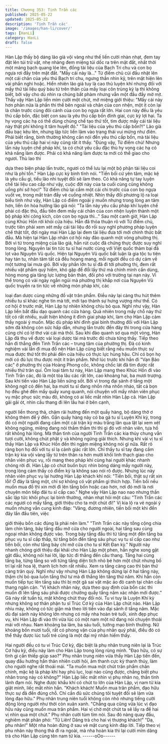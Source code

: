 ```yaml
---
title: Chương 353: Tinh Trần các
published: 2025-05-22
updated: 2025-05-22
description: 'Tinh Trần các'
image: '/images/han-li/cover/'
tags: [HanLi]
category: HanLi
draft: false
---
```


Hàn Lập thấy bộ dáng lão giả vội vàng như thế liền cười nhàn
nhạt, đem tay đặt lên túi trữ vật, nhẹ nhàng đem miệng túi dốc ra
trên mặt đất, nhất thời một mảng bạch quang lóe lên, đống tài liệu
của Bạch Tri chu và con bọ ngựa rơi đầy trên mặt đất.
"Mấy cái này là…"
Từ điếm chủ cúi đầu nhặt lên một cái chân của yêu thú Bạch tri
chu, ngưng thần nhìn kỹ, trên mặt hiện lên vài phần nghi hoặc.
Hiển nhiên lão giả tuy là cao thủ luyện khí nhưng đối với mấy thứ
tài liệu quý báu từ trên thân của mấy loại côn trùng kỳ lạ thì không
biết, bởi vậy cho dù nhìn ra chúng bất phàm nhưng vẫn một đầu
đầy mờ mịt.
Thấy vậy Hàn Lập liền mỉm cười một chút, mở miệng giới thiệu:
"Mấy cái này hơn phân nửa là phần thi thể bên ngoài và chân của
con nhện, một ít còn lại là chân trước cùng đôi cánh của con bọ
ngựa rất lớn. Hai con này đều là yêu thú cấp bốn, đặc biệt con
sau là yêu thú cấp bốn đỉnh giai, cực kỳ lợi hại. Ta hy vọng các hạ
có thể dùng chúng chế tạo thứ tốt, tìm được mấy cái tài liệu này
thật phí không ít tâm huyết đó."
"Tài liệu của yêu thú cấp bốn?!" Lão già đầu bạc kêu lên, nhưng
lập tức liền lâm vào trạng thái vui mừng như điên.
Phải biết rằng, bình thường không cần nói đến yêu thú cấp bốn,
mà tài liệu của yêu thú cấp hai vị này cũng rất ít thấy.
"Đúng vậy, Từ điếm chủ! Nhưng lần này luyện chế pháp khí, ta có
chút yêu cầu đặc thù hy vọng các hạ có khả năng làm được. Phải
có khả năng làm được ta mới có thể giao cho ngươi. Thù lao thì

dựa theo biện pháp lần trước, ngươi có thể lưu lại một bộ phận tài
liệu coi như là phí tổn." Hàn Lập cực kỳ bình tĩnh nói.
"Tiền bối cứ yên tâm, mặc kệ là yêu cầu gì, tiểu lão nhi tuyệt đối
sẽ làm theo. Có khả năng tự tay luyện chế tài liệu cao cấp như
vậy, cuộc đời này của ta cuối cùng cũng không uổng phí sở học!"
Từ điếm chủ lại cầm một cái chi trước của con bọ ngựa vuốt ve,
trong mắt tràn đầy vẻ cuồng nhiệt.
Nhìn thấy đối phương lộ ra loại biểu tình như vậy, Hàn Lập có
điểm ngoài ý muốn nhưng trong lòng an tâm hơn, liền ôn hòa
hướng lão giả nói:
"Ta lần này yêu cầu pháp khí luyện chế phải có đặc thù, đầu tiên
đem mấy cái chân của con nhện luyện thành một bộ pháp khí
công kích, còn con bọ ngựa thì…"
Sau một canh giờ, Hàn Lập cùng Khúc Hồn rời khỏi cửa hiệu.
Hắn đã thỏa thuận rõ với Từ điếm chủ, trước tiên phải xem xét
mấy cái tài liệu đó rồi suy nghĩ phương pháp luyện chế thật tốt,
đợi ngày mai Hàn Lập lại đem tài liệu đưa tới mới chính thức bắt
đầu.
Mà hiện tại Hàn Lập nhân cơ hội này đảo quanh một vòng
phường thị. Bởi vì từ trong miệng của lão giả, hắn rút cuộc đã
chứng thực được suy nghĩ trong lòng.
Nguyên lai tin tức tu sĩ hai nước cùng với Việt quốc thảm bại đã
lọt vào Nguyên Vũ quốc. Hiện tại Nguyên Vũ quốc bất luận là gia
tộc tu tiên hay tán tu, nhân tâm tất cả đều hoang mang, mỗi người
đều có dự cảm về một tương lai mưa gió.
Bởi vậy phần lớn tu sĩ đã đi tới phường thị, đem rất nhiều vật
phẩm quý hiếm, khó gặp để đổi lấy thứ mà chính mình cần dùng,
hòng mong gia tăng lực lượng bản thân, đối phó với trường tại
nạn này.
Vì thế trong có vài ngày ngắn ngủi mà phường thị khắp nơi của
Nguyên Vũ quốc truyền ra tin tức về những món pháp khí, các

loại đan dược cùng những đồ vật trân phẩm. Điều này lại càng
thu hút thêm nhiều tu sĩ khác nghe tin mà tới, mới tạo thành sự
hưng vượng như thế.
Có cơ hội ở trước mắt, Hàn Lập tự nhiên không chịu bỏ qua.
Nghĩ như vậy, Hàn Lập liền bắt đầu dạo quanh các cửa hàng.
Quả nhiên trong mấy chỗ này thứ tốt có rất nhiều, xuất hiện
không ít đỉnh giai pháp khí, làm cho Hàn Lập cảm thấy ngoài ý
muốn.
Mặc dù pháp khí đỉnh giai bình thường đối với Hàn Lập sớm đã
không còn sức hấp dẫn, nhưng lần trước đến đây thì trong cửa
hàng cũng chỉ có lơ thơ vài cái mà thôi.
Sau khi đảo quanh sơ qua một vòng, Hàn Lập đã thu về được vài
loại dược tài mà trước đó chưa từng thấy. Tiếp theo hắn đi thẳng
đến Tinh Trần các – trung tâm của phường thị.
Đã có kinh nghiệm vài lần đi mua đồ nên Hàn Lập cũng biết rằng
nếu muốn thực sự mua được thứ tốt thì phải đến cửa hiệu có
thực lực hùng hậu. Chỉ có bọn họ mới có đủ lực thu được một ít
trân phẩm.
Nhớ lúc trước khi hắn đi "Vạn Bảo các" ở phường thị của Hoàng
Phong cốc, không chốc lát đã tìm được rất nhiều thứ trân quí.
Ôm loại tâm tư này, Hàn Lập mang theo Khúc Hồn đi vào Tinh
Trần các, đó là một tòa lâu các rất lớn, cao khoảng hai, ba mươi
trượng.
Sau khi tiến vào Hàn Lập liền sửng sốt.
Bởi vì trong đại sảnh ở tầng một không ngờ có đến hai, ba mươi
tu sĩ đang nhốn nha nhốn nháo, tất cả bọn họ đều ghé đến mấy
quầy xung quanh, nói chuyện với mấy nhân viên phục vụ mặc
phục sức màu đỏ, không có ai liếc mắt nhìn Hàn Lập cả.
Hàn Lập gãi gãi ót, nhìn cầu thang đi lên lầu hai ở bên cạnh,

người liền thong thả, chậm rãi hướng đến một quầy hàng, bộ
dáng thờ ơ không thèm để ý đến.
Gần quầy hàng này có ba gã tu sĩ Luyện Khí kỳ, trong đó có một
người đang cầm một cái trận kỳ màu trắng lăn qua lật lại xem xét
không ngừng, miệng đang nói thầm thầm thì thì gì đó với nhân
viên, tựa hồ rất không hài lòng.
Mà thần tình của người Tinh Trần các kia thủy chung vẫn tươi
cười, không chút phật ý và không ngừng giải thích.
Nhưng khi vài vị tu sĩ thấy Hàn Lập và Khúc Hồn đến thì ngậm
miệng không nói gì nữa.
Rất rõ ràng bọn họ đối với tu sĩ lạ cảnh giác rất lớn.
Chỉ thấy tu sĩ tay đang cầm trận kỳ kia vội vàng lấy từ trên thân ra
hơn mười khối linh thạch giao cho nhân viên phục vụ, rồi mang
theo pháp khí cùng hai người khác nhanh chóng rời đi.
Hàn Lập có chút buồn bực nhìn bóng dáng mấy người này, trong
lòng cảm thấy có điểm kỳ lạ không sao nói rõ được.
Nhưng lúc này nhân viên phục vụ lại hướng Hàn Lập khách khí
nói:
"Tiền bối, thật sự rất xin lỗi! Ở đây là tầng một, chỉ sợ không có
vật phẩm gì thích hợp. Tiền bối nếu muốn mua đồ thì xin mời đi
lên tầng bốn hoặc cao hơn, nơi đó mới là nơi chuyên môn tiếp đãi
tu sĩ cấp cao."
Nghe vậy Hàn Lập nao nao nhưng thần sắc lập tức khôi phục lại
bình thường, nhàn nhạt hỏi một câu:
"Tinh Trần các các ngươi có mấy tầng, giới thiệu cho ta một chút
đi!"
Vị kia lộ ra vẻ ngoài ý muốn nhưng vẫn cung kính đáp:
"Vâng, đương nhiên, tiền bối một khi đến đây lần đầu tiên, việc

giới thiệu bổn các đúng là phải nên làm."
"Tinh Trần các này tổng cộng chia làm chín tâng, bảy tầng đầu
mở cửa cho người ngoài, hai tầng sau cùng ngoại nhân không
được vào. Trong bảy tầng đầu thì từ tầng một đến tầng ba phục
vụ tu sĩ cấp thấp, từ tầng bốn đến tầng sáu phục vụ tu sĩ cấp cao
như tiền bối, còn như tầng bảy chỉ mở cửa cho tu sĩ Kết Đan kỳ."
Người này nhanh chóng giới thiệu đại khái cho Hàn Lập một
phen, hắn nghe xong gật gật đầu, không nói hai lời, lập tức đi
thẳng đến cầu thang.
Tầng hai cùng tầng ba, từng tầng so với từng tầng diện tích nhỏ
bé hơn một chút nhưng bố trí lại rất hoa lệ, thanh lịch hơn rất
nhiều. Xem ra tầng càng cao thì bán thứ càng trân quý.
Nghĩ như vậy nhưng Hàn Lập không dừng lại ở hai tầng này,
thậm chí bỏ qua luôn tầng thứ tư mà đi thẳng lên tầng thứ năm.
Khi hắn còn muốn tiếp tục lên tầng sáu thì bị một gã sai vặt mặc
áo đỏ canh tại chân cầu thang ngăn cản.
"Vị khách nhân này, dựa theo quy định của bổn các thì muốn đi
lên tầng sáu phải được chưởng quầy tầng năm xác nhận mới
được." Gã này rất tuấn tú, mặt không chút thay đổi nói. Tu vi tuy là
Luyện Khí kỳ nhưng không sợ thân phận tu sĩ Trúc Cơ kỳ của
Hàn Lập chút nào.
Hàn Lập nhíu mày, không có tức giận mà theo lời tiến vào đại
sảnh ở tầng năm.
Mặc dù đại sảnh này không lớn nhưng có mấy nha hoàn trẻ tuổi,
xinh đẹp phục vụ, khi Hàn Lập đi vào thì vừa lúc có một nam một
nữ đang nói chuyện thoải mái với nhau.
Nam khoảng ba lăm, ba sáu tuổi, tướng mạo bình thường. Nữ
khoảng bốn mươi tuổi, rất có phong vận của phụ nhân quý phái,
điều đó có thể thấy được lúc tuổi trẻ cũng là một đại mỹ nhân
hiếm thấy.

Hai người đều có tu vi Trúc Cơ kỳ, đặc biệt là phụ nhân trung niên
lại là Trúc Cơ hậu kỳ, điều này làm cho Hàn Lập trong lòng rùng
mình.
"Đạo hữu, có sự tình gì cần thiếp giúp sao?" Phụ nhân trung niên
vừa thấy Hàn Lập tiến đến, quay đầu hướng hắn thản nhiên cười
hỏi, âm thanh cực kỳ thanh thúy, làm cho người nghe rất thoải
mái.
"Ta muốn mua một chút trân phẩm chân chính, mặc kệ là pháp
khí hay phù lục, loại nào cũng được, chẳng biết phu nhân trong
này có không?" Hàn Lập liếc mắt nhìn vị phụ nhân nọ, thần tình
lãnh đạm nói.
Nghe được khẩu khí có chút to lớn của Hàn Lập, vị nam tử kia
giật mình, liếc mắt nhìn hắn.
"Khách khách! Muốn mua trân phẩm, đạo hữu thực sự đã đến
đúng chỗ. Chỉ cần đủ sức chúng tôi tuyệt đối sẽ làm vừa lòng đạo
hữu." Phụ nhân trung niên tuổi không còn nhỏ nhưng tiếng cười
động lòng người như thời còn xuân xanh.
"Chẳng qua cũng vừa lúc vị đạo hữu này cũng muốn mua trân
phẩm. Hai vị chờ một chút ta sẽ lấy ra để hai vị nhìn qua một
chút." Phụ nhân cười tủm tỉm nói.
Sau đó nàng quay đầu, nghiêm mặt phân phó:
"Tử Liên! Dâng trà cho hai vị thượng khách!"
"Dạ, phu nhân!" Một nha hoàn đứng ở sau vẻ mặt cung kính đáp
lời.
Tiếp theo vị phu nhân này thong thả đi ra ngoài, mà nha hoàn kia
thì lại cười mỉm dâng trà cho Hàn Lập cùng tên nam tử kia.
------oOo------
